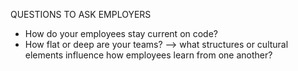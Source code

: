 QUESTIONS TO ASK EMPLOYERS
- How do your employees stay current on code? 
- How flat or deep are your teams? 
--> what structures or cultural elements influence how employees learn from one another? 
